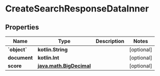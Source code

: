 
# CreateSearchResponseDataInner

## Properties
Name | Type | Description | Notes
------------ | ------------- | ------------- | -------------
**&#x60;object&#x60;** | **kotlin.String** |  |  [optional]
**document** | **kotlin.Int** |  |  [optional]
**score** | [**java.math.BigDecimal**](java.math.BigDecimal.md) |  |  [optional]



